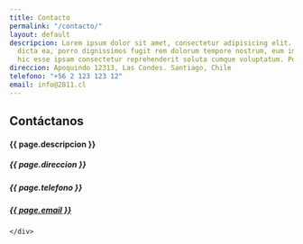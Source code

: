 ```yaml
---
title: Contacto
permalink: "/contacto/"
layout: default
descripcion: Lorem ipsum dolor sit amet, consectetur adipisicing elit. Doloremque
  dicta ea, porro dignissimos fugit rem dolorum tempore nostrum, eum impedit, nobis
  hic esse ipsam consectetur reprehenderit soluta cumque voluptatum. Porro.
direccion: Apoquindo 12313, Las Condes. Santiago, Chile
telefono: "+56 2 123 123 12"
email: info@2811.cl
---
```


<section class="container" id="post">
  <div class="col-xs-10 col-xs-offset-1">
    <div class="row">
      <div class="col-xs-10">
        <h2 class="title">Contáctanos</h2>
        <h4>{{ page.descripcion }}</h4>
        <div class="line"></div>
        </div>
    </div>
    <div class="row">
      <h5 class="col-xs-10">
        {{ page.direccion }}
      </h5>
      <h5 class="col-xs-10">
        {{ page.telefono }}
      </h5>
      <h5 class="col-xs-10">
        <a href="mailto:{{ page.email }}">{{ page.email }}</a>
      </h5>

    </div>
  </div>
</section>
